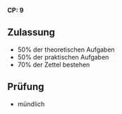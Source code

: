 **CP: 9**

## Zulassung

- 50% der theoretischen Aufgaben
- 50% der praktischen Aufgaben
- 70% der Zettel bestehen

## Prüfung

- mündlich